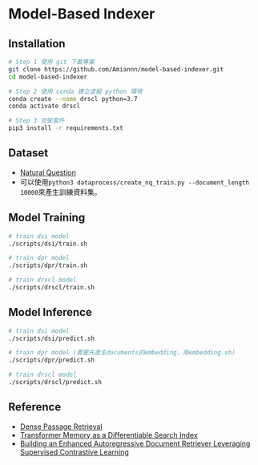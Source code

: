 # Model-Based Indexer

## Installation
```bash
# Step 1 使用 git 下載專案
git clone https://github.com/Amiannn/model-based-indexer.git
cd model-based-indexer

# Step 2 使用 conda 建立虛擬 python 環境
conda create --name drscl python=3.7
conda activate drscl

# Step 3 安裝套件
pip3 install -r requirements.txt
```

## Dataset
- [Natural Question](https://huggingface.co/datasets/natural_questions)
- 可以使用`python3 dataprocess/create_nq_train.py --document_length 10000`來產生訓練資料集。

## Model Training
```bash
# train dsi model
./scripts/dsi/train.sh

# train dpr model
./scripts/dpr/train.sh

# train drscl model
./scripts/drscl/train.sh
```

## Model Inference
```bash
# train dsi model
./scripts/dsi/predict.sh

# train dpr model (需要先產生documents的embedding，用embedding.sh)
./scripts/dpr/predict.sh

# train drscl model
./scripts/drscl/predict.sh
```

## Reference
- [Dense Passage Retrieval](https://arxiv.org/abs/2004.04906)
- [Transformer Memory as a Differentiable Search Index](https://openreview.net/pdf?id=Vu-B0clPfq)
- [Building an Enhanced Autoregressive Document Retriever
Leveraging Supervised Contrastive Learning](https://aclanthology.org/2022.rocling-1.34/)
